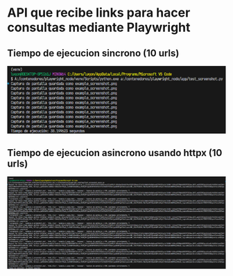 # API que recibe links para hacer consultas mediante Playwright
## Tiempo de ejecucion sincrono (10 urls)
![alt text](image.png)
## Tiempo de ejecucion asincrono usando httpx (10 urls)
![alt text](image-1.png)